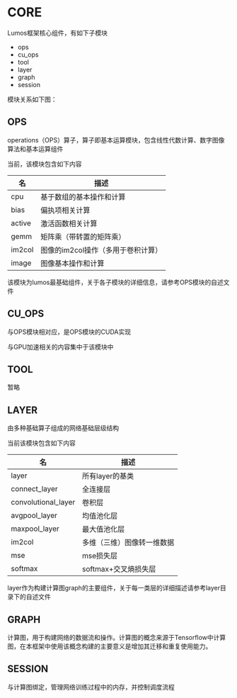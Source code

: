 # CORE

Lumos框架核心组件，有如下子模块

- ops
- cu_ops
- tool
- layer
- graph
- session

模块关系如下图：



## OPS

operations（OPS）算子，算子即基本运算模块，包含线性代数计算、数字图像算法和基本运算组件

当前，该模块包含如下内容

| 名     | 描述                               |
| ------ | ---------------------------------- |
| cpu    | 基于数组的基本操作和计算           |
| bias   | 偏执项相关计算                     |
| active | 激活函数相关计算                   |
| gemm   | 矩阵乘（带转置的矩阵乘）           |
| im2col | 图像的im2col操作（多用于卷积计算） |
| image  | 图像基本操作和计算                 |

该模块为lumos最基础组件，关于各子模块的详细信息，请参考OPS模块的自述文件



## CU_OPS

与OPS模块相对应，是OPS模块的CUDA实现

与GPU加速相关的内容集中于该模块中



## TOOL

暂略



## LAYER

由多种基础算子组成的网络基础层级结构

当前该模块包含如下内容

| 名                  | 描述                       |
| ------------------- | -------------------------- |
| layer               | 所有layer的基类            |
| connect_layer       | 全连接层                   |
| convolutional_layer | 卷积层                     |
| avgpool_layer       | 均值池化层                 |
| maxpool_layer       | 最大值池化层               |
| im2col              | 多维（三维）图像转一维数据 |
| mse                 | mse损失层                  |
| softmax             | softmax+交叉熵损失层       |

layer作为构建计算图graph的主要组件，关于每一类层的详细描述请参考layer目录下的自述文件



## GRAPH

计算图，用于构建网络的数据流和操作。计算图的概念来源于Tensorflow中计算图，在本框架中使用该概念构建的主要意义是增加其迁移和重复使用能力。





## SESSION

与计算图绑定，管理网络训练过程中的内存，并控制调度流程

